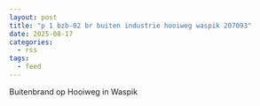 ```yaml
---
layout: post
title: "p 1 bzb-02 br buiten industrie hooiweg waspik 207093"
date: 2025-08-17
categories: 
  - rss
tags: 
  - feed
---
```


Buitenbrand op Hooiweg in Waspik
